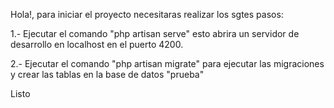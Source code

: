 Hola!, para iniciar el proyecto necesitaras realizar los sgtes pasos:

1.- Ejecutar el comando "php artisan serve" esto abrira un servidor de desarrollo en localhost en el puerto 4200.

2.- Ejecutar el comando "php artisan migrate" para ejecutar las migraciones y crear las tablas en la base de datos "prueba"

Listo
